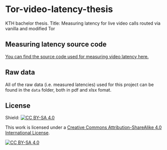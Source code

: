 # Tor-video-latency-thesis
KTH bachelor thesis. Title: Measuring latency for live video calls routed via vanilla and modified Tor

## Measuring latency source code
[You can find the source code used for measuring video latency here.](https://github.com/akerfel/latency-analyzer)

## Raw data
All of the raw data (i.e. measured latencies) used for this project can be found in the `data` folder, both in pdf and xlsx fomat.

## License
Shield: [![CC BY-SA 4.0][cc-by-sa-shield]][cc-by-sa]

This work is licensed under a
[Creative Commons Attribution-ShareAlike 4.0 International License][cc-by-sa].

[![CC BY-SA 4.0][cc-by-sa-image]][cc-by-sa]

[cc-by-sa]: http://creativecommons.org/licenses/by-sa/4.0/
[cc-by-sa-image]: https://licensebuttons.net/l/by-sa/4.0/88x31.png
[cc-by-sa-shield]: https://img.shields.io/badge/License-CC%20BY--SA%204.0-lightgrey.svg
